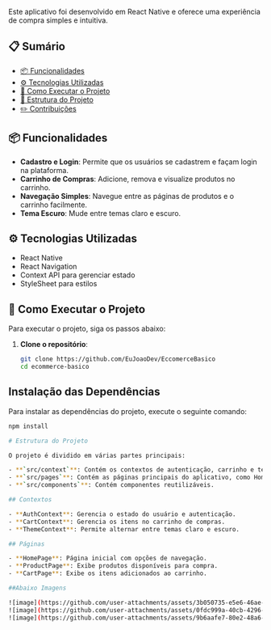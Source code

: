 Este aplicativo foi desenvolvido em React Native e oferece uma experiência de compra simples e intuitiva. 

## 📋 Sumário

- [📦 Funcionalidades](#funcionalidades)
- [⚙️ Tecnologias Utilizadas](#tecnologias-utilizadas)
- [🚀 Como Executar o Projeto](#como-executar-o-projeto)
- [🔧 Estrutura do Projeto](#estrutura-do-projeto)
- [✏️ Contribuições](#contribuições)

## 📦 Funcionalidades

- **Cadastro e Login**: Permite que os usuários se cadastrem e façam login na plataforma.
- **Carrinho de Compras**: Adicione, remova e visualize produtos no carrinho.
- **Navegação Simples**: Navegue entre as páginas de produtos e o carrinho facilmente.
- **Tema Escuro**: Mude entre temas claro e escuro.

## ⚙️ Tecnologias Utilizadas

- React Native
- React Navigation
- Context API para gerenciar estado
- StyleSheet para estilos

## 🚀 Como Executar o Projeto

Para executar o projeto, siga os passos abaixo:

1. **Clone o repositório**:
   ```bash
   git clone https://github.com/EuJoaoDev/EccomerceBasico
   cd ecommerce-basico

## Instalação das Dependências

Para instalar as dependências do projeto, execute o seguinte comando:

```bash
npm install

# Estrutura do Projeto

O projeto é dividido em várias partes principais:

- **`src/context`**: Contém os contextos de autenticação, carrinho e tema.
- **`src/pages`**: Contém as páginas principais do aplicativo, como Home, Produtos e Carrinho.
- **`src/components`**: Contém componentes reutilizáveis.

## Contextos

- **AuthContext**: Gerencia o estado do usuário e autenticação.
- **CartContext**: Gerencia os itens no carrinho de compras.
- **ThemeContext**: Permite alternar entre temas claro e escuro.

## Páginas

- **HomePage**: Página inicial com opções de navegação.
- **ProductPage**: Exibe produtos disponíveis para compra.
- **CartPage**: Exibe os itens adicionados ao carrinho.

##Abaixo Imagens

![image](https://github.com/user-attachments/assets/3b050735-e5e6-46ae-8ddf-fb448c58677f)
![image](https://github.com/user-attachments/assets/0fdc999a-40cb-4296-a086-a3d320cc54de)
![image](https://github.com/user-attachments/assets/9b6aafe7-80e2-48a6-8ebb-6f0cc95b9721)





